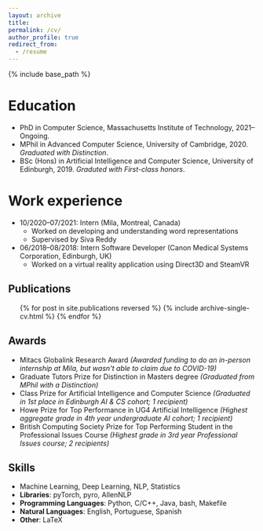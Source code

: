 ```yaml
---
layout: archive
title: 
permalink: /cv/
author_profile: true
redirect_from:
  - /resume
---
```


<!--title: 'CV <a class="link-button pdf-button" href="../files/cv.pdf"><i class="fa fa-file-pdf"></i>PDF</a>'-->

{% include base_path %}

Education
======
* PhD in Computer Science, Massachusetts Institute of Technology, 2021–Ongoing.
* MPhil in Advanced Computer Science, University of Cambridge, 2020. *Graduated with Distinction*.
* BSc (Hons) in Artificial Intelligence and Computer Science, University of Edinburgh, 2019. *Graduted with First-class honors*.

Work experience
======
* 10/2020–07/2021: Intern (Mila, Montreal, Canada)
  * Worked on developing and understanding word representations
  * Supervised by Siva Reddy
* 06/2018–08/2018: Intern Software Developer (Canon Medical Systems Corporation, Edinburgh, UK)
  * Worked on a virtual reality application using Direct3D and SteamVR 

## Publications
  <ul>{% for post in site.publications reversed %}
    {% include archive-single-cv.html %}
  {% endfor %}</ul>

## Awards

* Mitacs Globalink Research Award *(Awarded funding to do an in-person internship at Mila, but wasn't able to claim due to COVID-19)*
* Graduate Tutors Prize for Distinction in Masters degree *(Graduated from MPhil with a Distinction)*
* Class Prize for Artificial Intelligence and Computer Science *(Graduated in 1st place in Edinburgh AI & CS cohort; 1 recipient)*
* Howe Prize for Top Performance in UG4 Artificial Intelligence *(Highest aggregate grade in 4th year undergraduate AI cohort; 1 recipient)*
* British Computing Society Prize for Top Performing Student in the Professional Issues Course *(Highest grade in 3rd year Professional Issues course; 2 recipients)*

## Skills
* Machine Learning, Deep Learning, NLP, Statistics
* **Libraries**: pyTorch, pyro, AllenNLP
* **Programming Languages**: Python, C/C++, Java, bash, Makefile
* **Natural Languages**: English, Portuguese, Spanish
* **Other**: LaTeX


